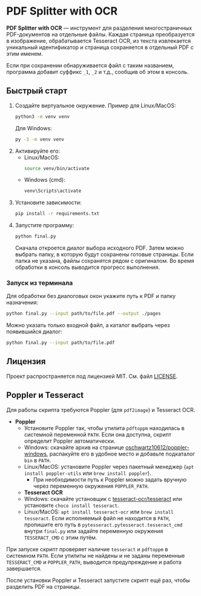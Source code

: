 # PDF Splitter with OCR

**PDF Splitter with OCR** — инструмент для разделения многостраничных PDF-документов на отдельные файлы. Каждая страница преобразуется в изображение, обрабатывается Tesseract OCR, из текста извлекается уникальный идентификатор и страница сохраняется в отдельный PDF с этим именем.

Если при сохранении обнаруживается файл с таким названием, программа добавит суффикс `_1`, `_2` и т.д., сообщив об этом в консоль.

## Быстрый старт

1. Создайте виртуальное окружение. Пример для Linux/MacOS:
   ```bash
   python3 -m venv venv
   ```
   Для Windows:
   ```cmd
   py -3 -m venv venv
   ```
2. Активируйте его:
   - Linux/MacOS:
     ```bash
     source venv/bin/activate
     ```
   - Windows (cmd):
     ```cmd
     venv\Scripts\activate
     ```
3. Установите зависимости:
   ```bash
   pip install -r requirements.txt
   ```
4. Запустите программу:
   ```bash
   python final.py
   ```
   Сначала откроется диалог выбора исходного PDF. Затем можно выбрать папку,
   в которую будут сохранены готовые страницы. Если папка не указана, файлы
   сохранятся рядом с оригиналом.
   Во время обработки в консоль выводится прогресс выполнения.

### Запуск из терминала

Для обработки без диалоговых окон укажите путь к PDF и папку назначения:

```bash
python final.py --input path/to/file.pdf --output ./pages
```

Можно указать только входной файл, а каталог выбрать через появившийся диалог:

```bash
python final.py --input path/to/file.pdf
```

## Лицензия

Проект распространяется под лицензией MIT. См. файл [LICENSE](LICENSE).

## Poppler и Tesseract

Для работы скрипта требуются Poppler (для `pdf2image`) и Tesseract OCR.

- **Poppler**
  - Установите Poppler так, чтобы утилита `pdftoppm` находилась в системной переменной `PATH`. Если она доступна, скрипт определит Poppler автоматически.
  - Windows: скачайте архив на странице [oschwartz10612/poppler-windows](https://github.com/oschwartz10612/poppler-windows/releases), распакуйте его в удобное место и добавьте подкаталог `bin` в `PATH`.
  - Linux/MacOS: установите Poppler через пакетный менеджер (`apt install poppler-utils` или `brew install poppler`).
    - При необходимости путь к Poppler можно задать вручную через переменную окружения `POPPLER_PATH`.
  - **Tesseract OCR**
   - Windows: скачайте установщик с [tesseract-ocr/tesseract](https://github.com/tesseract-ocr/tesseract) или установите `choco install tesseract`.
   - Linux/MacOS: `apt install tesseract-ocr` или `brew install tesseract`.
    Если исполняемый файл не находится в `PATH`, пропишите его путь в `pytesseract.pytesseract.tesseract_cmd` внутри `final.py`
    или задайте переменную окружения `TESSERACT_CMD` с этим путём.

При запуске скрипт проверяет наличие `tesseract` и `pdftoppm` в системном `PATH`.
Если утилиты не найдены и не заданы переменные `TESSERACT_CMD` и `POPPLER_PATH`,
выводится предупреждение и работа завершается.

После установки Poppler и Tesseract запустите скрипт ещё раз, чтобы разделить PDF на страницы.
